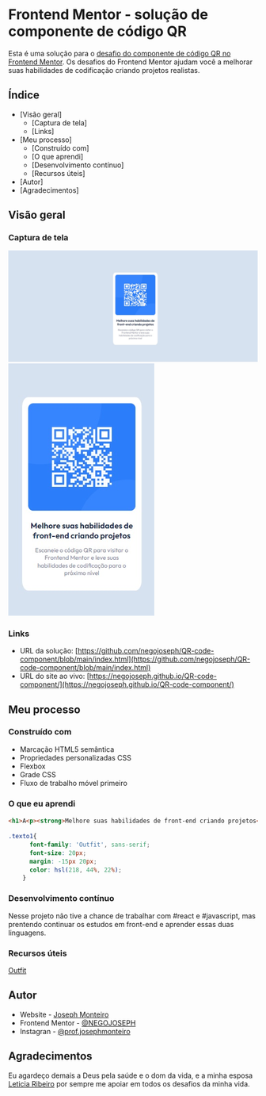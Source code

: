 # Frontend Mentor - solução de componente de código QR

Esta é uma solução para o [desafio do componente de código QR no Frontend Mentor](https://www.frontendmentor.io/challenges/qr-code-component-iux_sIO_H). Os desafios do Frontend Mentor ajudam você a melhorar suas habilidades de codificação criando projetos realistas.

## Índice

- [Visão geral]
   - [Captura de tela]
   - [Links]
- [Meu processo]
   - [Construído com]
   - [O que aprendi]
   - [Desenvolvimento contínuo]
   - [Recursos úteis]
- [Autor]
- [Agradecimentos]


## Visão geral

### Captura de tela

![Print da tela do Notebook](./images/Print-Desktop.jpg)
![Print da tela de um celular](./images/Print-Celular.jpg)

### Links

- URL da solução: [https://github.com/negojoseph/QR-code-component/blob/main/index.html](https://github.com/negojoseph/QR-code-component/blob/main/index.html)
- URL do site ao vivo: [https://negojoseph.github.io/QR-code-component/](https://negojoseph.github.io/QR-code-component/)

## Meu processo

### Construído com

- Marcação HTML5 semântica
- Propriedades personalizadas CSS
- Flexbox
- Grade CSS
- Fluxo de trabalho móvel primeiro

### O que eu aprendi


```html
<h1>A<p><strong>Melhore suas habilidades de front-end criando projetos</strong></p></h1>
```
```css
.texto1{
      font-family: 'Outfit', sans-serif;
      font-size: 20px;
      margin: -15px 20px;
      color: hsl(218, 44%, 22%);
    }
```
### Desenvolvimento contínuo

Nesse projeto não tive a chance de trabalhar com #react e #javascript, mas prentendo continuar os estudos em front-end e aprender essas duas linguagens. 

### Recursos úteis

[Outfit](https://fonts.google.com/specimen/Outfit)

## Autor

- Website - [Joseph Monteiro](https://www.youtube.com/channel/UCW547O_z-OVunS10_ilCMSw)
- Frontend Mentor - [@NEGOJOSEPH](https://www.frontendmentor.io/profile/negojoseph)
- Instagran - [@prof.josephmonteiro](https://www.instagram.com/prof.josephmonteiro/)



## Agradecimentos

Eu agardeço demais a Deus pela saúde e o dom da vida, e a minha esposa [Leticia Ribeiro](https://www.instagram.com/lett_ribeiros/) por sempre me apoiar em todos os desafios da minha vida.
